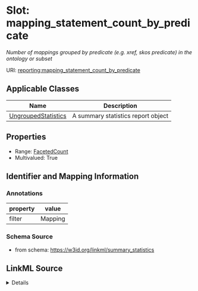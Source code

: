 # Slot: mapping_statement_count_by_predicate
_Number of mappings grouped by predicate (e.g. xref, skos predicate) in the ontology or subset_


URI: [reporting:mapping_statement_count_by_predicate](https://w3id.org/linkml/reportmapping_statement_count_by_predicate)



<!-- no inheritance hierarchy -->




## Applicable Classes

| Name | Description |
| --- | --- |
[UngroupedStatistics](UngroupedStatistics.md) | A summary statistics report object






## Properties

* Range: [FacetedCount](FacetedCount.md)
* Multivalued: True








## Identifier and Mapping Information





### Annotations

| property | value |
| --- | --- |
| filter | Mapping || facet | Predicate |



### Schema Source


* from schema: https://w3id.org/linkml/summary_statistics




## LinkML Source

<details>
```yaml
name: mapping_statement_count_by_predicate
annotations:
  filter:
    tag: filter
    value: Mapping
  facet:
    tag: facet
    value: Predicate
description: Number of mappings grouped by predicate (e.g. xref, skos predicate) in
  the ontology or subset
from_schema: https://w3id.org/linkml/summary_statistics
rank: 1000
multivalued: true
alias: mapping_statement_count_by_predicate
owner: UngroupedStatistics
domain_of:
- UngroupedStatistics
slot_group: metadata_statistic_group
range: FacetedCount
inlined: true

```
</details>